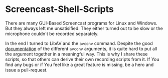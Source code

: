 # Screencast-Shell-Scripts
There are many GUI-Based Screencast programs for Linux and Windows. But they always left me unsatisified. They either turned out to be slow or the microphone couldn't be recorded separately.

In the end I turned to LibAV and the ```avconv``` command. Despite the good [documentation](https://libav.org/avconv.html) of the different ```avconv``` arguments, it is quite hard to put all the argument together in a meaningful way. This is why I share these scripts, so that others can derive their own recording scripts from it. If You find any bugs or if You feel like a great feature is missing, be a hero and issue a pull-request.
